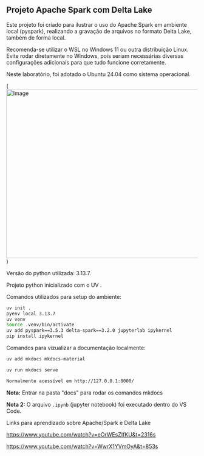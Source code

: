 ## Projeto Apache Spark com Delta Lake

Este projeto foi criado para ilustrar o uso do Apache Spark em ambiente local (pyspark), realizando a gravação de arquivos no formato Delta Lake, também de forma local.

Recomenda-se utilizar o WSL no Windows 11 ou outra distribuição Linux. Evite rodar diretamente no Windows, pois seriam necessárias diversas configurações adicionais para que tudo funcione corretamente.

Neste laboratório, foi adotado o Ubuntu 24.04 como sistema operacional.

(<img width="981" height="444" alt="Image" src="https://github.com/user-attachments/assets/a891416a-8018-4f5d-945b-5a2abb2194a6" />)

Versão do python utilizada: 3.13.7.

Projeto python inicializado com o UV .

Comandos utilizados para setup do ambiente:

```bash 
uv init .
pyenv local 3.13.7
uv venv
source .venv/bin/activate
uv add pyspark==3.5.3 delta-spark==3.2.0 jupyterlab ipykernel
pip install ipykernel
```

Comandos para vizualizar a documentação localmente:

```bash
uv add mkdocs mkdocs-material

uv run mkdocs serve

Normalmente acessível em http://127.0.0.1:8000/
```
**Nota:** Entrar na pasta "docs" para rodar os comandos mkdocs

**Nota 2:** O arquivo `.ipynb` (jupyter notebook) foi executado dentro do VS Code.



Links para aprendizado sobre Apache/Spark e Delta Lake


https://www.youtube.com/watch?v=eOrWEsZIfKU&t=2316s

https://www.youtube.com/watch?v=WwrX1YVmOyA&t=853s







